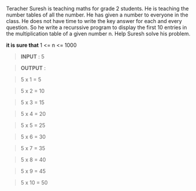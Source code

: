 Teracher Suresh is teaching maths for grade 2 students. He is teaching the number tables of all the number. 
He has given a number to everyone in the class. He does not have time to write the key answer for each and every question. 
So he write a recurssive program to display the first 10 entries in the multiplication table of a given number n. 
Help Suresh solve his problem.

**it is sure that**  1 <= n <= 1000

> **INPUT** :  5


> **OUTPUT** :  


> 5 x 1 = 5

> 5 x 2 = 10

> 5 x 3 = 15

> 5 x 4 = 20

> 5 x 5 = 25

> 5 x 6 = 30

> 5 x 7 = 35

> 5 x 8 = 40

> 5 x 9 = 45

> 5 x 10 = 50
